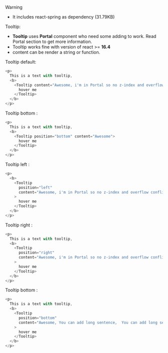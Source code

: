 Warning

- It includes react-spring as dependency (31.79KB)

Tooltip:

- <b>Tooltip</b> uses <b>Portal</b> component who need some adding to work. Read Portal section to get more information.
- Tooltip works fine with version of react >= <b>16.4</b>
- content can be render a string or function.

Tooltip default:

```js
<p>
  This is a text with tooltip,
  <b>
    <Tooltip content="Awesome, i'm in Portal so no z-index and overflow conflict, Awesome, i'm in Portal so no z-index and overflow conflict, Awesome, i'm in Portal so no z-index and overflow conflict, Awesome, i'm in Portal so no z-index and overflow conflict">
      hover me
    </Tooltip>
  </b>
</p>
```

Tooltip bottom :

```js
<p>
  This is a text with tooltip,
  <b>
    <Tooltip position="bottom" content="Awesome">
      hover me
    </Tooltip>
  </b>
</p>
```

Tooltip left :

```js
<p>
  <b>
    <Tooltip
      position="left"
      content="Awesome, i'm in Portal so no z-index and overflow conflict"
    >
      hover me
    </Tooltip>
  </b>
</p>
```

Tooltip right :

```js
<p>
  This is a text with tooltip,
  <b>
    <Tooltip
      position="right"
      content="Awesome, i'm in Portal so no z-index and overflow conflict"
    >
      hover me
    </Tooltip>
  </b>
</p>
```

Tooltip bottom :

```js
<p>
  This is a text with tooltip,
  <b>
    <Tooltip
      position="bottom"
      content="Awesome, You can add long sentence,  You can add long sentence,  You can add long sentence,"
    >
      hover me
    </Tooltip>
  </b>
</p>
```
